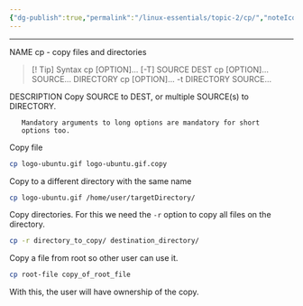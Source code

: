 ```yaml
---
{"dg-publish":true,"permalink":"/linux-essentials/topic-2/cp/","noteIcon":"1"}
---
```


---
NAME
       cp - copy files and directories


> [! Tip] Syntax
       cp [OPTION]... [-T] SOURCE DEST
       cp [OPTION]... SOURCE... DIRECTORY
       cp [OPTION]... -t DIRECTORY SOURCE...

DESCRIPTION
       Copy SOURCE to DEST, or multiple SOURCE(s) to DIRECTORY.

       Mandatory arguments to long options are mandatory for short
       options too.

Copy file
```bash
cp logo-ubuntu.gif logo-ubuntu.gif.copy
```

Copy to a different directory with the same name
```bash
cp logo-ubuntu.gif /home/user/targetDirectory/
```

Copy directories. For this we need the `-r` option to copy all files on the directory.
```bash
cp -r directory_to_copy/ destination_directory/
```

Copy a file from root so other user can use it.
```bash
cp root-file copy_of_root_file
```
With this, the user will have ownership of the copy.